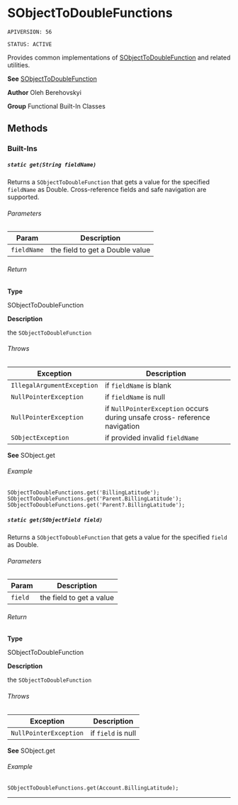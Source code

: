 # SObjectToDoubleFunctions

`APIVERSION: 56`

`STATUS: ACTIVE`

Provides common implementations of [SObjectToDoubleFunction](/docs/Functional-Abstract-Classes/SObjectToDoubleFunction.md) and related utilities.


**See** [SObjectToDoubleFunction](/docs/Functional-Abstract-Classes/SObjectToDoubleFunction.md)


**Author** Oleh Berehovskyi


**Group** Functional Built-In Classes

## Methods
### Built-Ins
##### `static get(String fieldName)`

Returns a `SObjectToDoubleFunction` that gets a value for the specified `fieldName` as Double. Cross-reference fields and safe navigation are supported.

###### Parameters
|Param|Description|
|---|---|
|`fieldName`|the field to get a Double value|

###### Return

**Type**

SObjectToDoubleFunction

**Description**

the `SObjectToDoubleFunction`

###### Throws
|Exception|Description|
|---|---|
|`IllegalArgumentException`|if `fieldName` is blank|
|`NullPointerException`|if `fieldName` is null|
|`NullPointerException`|if `NullPointerException` occurs during unsafe cross- reference navigation|
|`SObjectException`|if provided invalid `fieldName`|


**See** SObject.get

###### Example
```apex
SObjectToDoubleFunctions.get('BillingLatitude');
SObjectToDoubleFunctions.get('Parent.BillingLatitude');
SObjectToDoubleFunctions.get('Parent?.BillingLatitude');
```

##### `static get(SObjectField field)`

Returns a `SObjectToDoubleFunction` that gets a value for the specified `field` as Double.

###### Parameters
|Param|Description|
|---|---|
|`field`|the field to get a value|

###### Return

**Type**

SObjectToDoubleFunction

**Description**

the `SObjectToDoubleFunction`

###### Throws
|Exception|Description|
|---|---|
|`NullPointerException`|if `field` is null|


**See** SObject.get

###### Example
```apex
SObjectToDoubleFunctions.get(Account.BillingLatitude);
```

---
